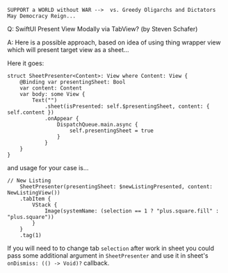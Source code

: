 ```
SUPPORT a WORLD without WAR -->  vs. Greedy Oligarchs and Dictators
May Democracy Reign... 
```

Q: SwiftUI Present View Modally via TabView? (by Steven Schafer)

A: Here is a possible approach, based on idea of using thing wrapper view which will present target 
view as a sheet...

Here it goes:

    struct SheetPresenter<Content>: View where Content: View {
        @Binding var presentingSheet: Bool
        var content: Content
        var body: some View {
            Text("")
                .sheet(isPresented: self.$presentingSheet, content: { self.content })
                .onAppear {
                    DispatchQueue.main.async {
                        self.presentingSheet = true
                    }
                }
        }
    }

and usage for your case is...

    // New Listing
        SheetPresenter(presentingSheet: $newListingPresented, content: NewListingView())
        .tabItem {
            VStack {
                Image(systemName: (selection == 1 ? "plus.square.fill" : "plus.square"))
            }
        }
        .tag(1)

If you will need to to change tab `selection` after work in sheet you could pass some additional argument in `SheetPresenter` and use it in sheet's `onDismiss: (() -> Void)?` callback.
